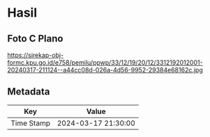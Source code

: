 # Hasil

## Foto C Plano

https://sirekap-obj-formc.kpu.go.id/e758/pemilu/ppwp/33/12/19/20/12/3312192012001-20240317-211124--a44cc08d-026a-4d56-9952-29384e68162c.jpg


## Metadata

| Key        | Value               |
| ---------- | ------------------- |
| Time Stamp | 2024-03-17 21:30:00 |



